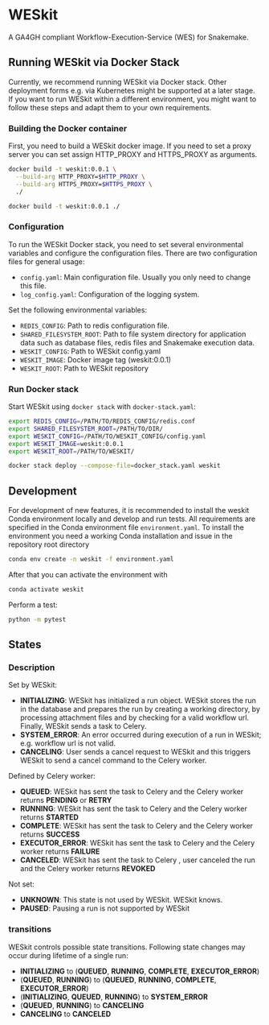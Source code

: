 # WESkit

A GA4GH compliant Workflow-Execution-Service (WES) for Snakemake.

## Running WESkit via Docker Stack

Currently, we recommend running WESkit via Docker stack. 
Other deployment forms e.g. via Kubernetes might be supported at a later stage.
If you want to run WESkit within a different environment, you might want to follow these steps and adapt them to your own requirements.

### Building the Docker container

First, you need to build a WESkit docker image. If you need to set a proxy server you can set assign HTTP_PROXY and HTTPS_PROXY as arguments.

```bash
docker build -t weskit:0.0.1 \
  --build-arg HTTP_PROXY=$HTTP_PROXY \
  --build-arg HTTPS_PROXY=$HTTPS_PROXY \
  ./

docker build -t weskit:0.0.1 ./
```

### Configuration

To run the WESkit Docker stack, you need to set several environmental variables and configure the configuration files.
There are two configuration files for general usage:

  * `config.yaml`: Main configuration file. Usually you only need to change this file.
  * `log_config.yaml`: Configuration of the logging system.

Set the following environmental variables:

  * `REDIS_CONFIG`: Path to redis configuration file.
  * `SHARED_FILESYSTEM_ROOT`: Path to file system directory for application data such as database files, redis files and Snakemake execution data.
  * `WESKIT_CONFIG`: Path to WESkit config.yaml
  * `WESKIT_IMAGE`: Docker image tag (weskit:0.0.1)
  * `WESKIT_ROOT`: Path to WESkit repository
  
### Run Docker stack

Start WESkit using `docker stack` with `docker-stack.yaml`:

```bash
export REDIS_CONFIG=/PATH/TO/REDIS_CONFIG/redis.conf
export SHARED_FILESYSTEM_ROOT=/PATH/TO/DIR/
export WESKIT_CONFIG=/PATH/TO/WESKIT_CONFIG/config.yaml
export WESKIT_IMAGE=weskit:0.0.1
export WESKIT_ROOT=/PATH/TO/WESKIT/

docker stack deploy --compose-file=docker_stack.yaml weskit
```

## Development

For development of new features, it is recommended to install the weskit Conda environment locally and develop and run tests.
All requirements are specified in the Conda environment file `environment.yaml`.
To install the environment you need a working Conda installation and issue in the repository root directory

```bash
conda env create -n weskit -f environment.yaml
```

After that you can activate the environment with

```bash
conda activate weskit
```

Perform a test:

```bash
python -m pytest
```

## States

### Description

Set by WESkit:
 - **INITIALIZING**: WESkit has initialized a run object. WESkit stores the run in the database and prepares the run by creating a working directory, by processing attachment files and by checking for a valid workflow url. Finally, WESkit sends a task to Celery.
 - **SYSTEM_ERROR**: An error occurred during execution of a run in WESkit; e.g. workflow url is not valid.
 - **CANCELING**: User sends a cancel request to WESkit and this triggers WESkit to send a cancel command to the Celery worker.

Defined by Celery worker:
 - **QUEUED**: WESkit has sent the task to Celery and the Celery worker returns **PENDING** or **RETRY**
 - **RUNNING**: WESkit has sent the task to Celery and the Celery worker returns **STARTED**
 - **COMPLETE**: WESkit has sent the task to Celery and the Celery worker returns **SUCCESS**
 - **EXECUTOR_ERROR**: WESkit has sent the task to Celery and the Celery worker returns **FAILURE**
 - **CANCELED**: WESkit has sent the task to Celery , user canceled the run and the Celery worker returns **REVOKED**

Not set:
 - **UNKNOWN**: This state is not used by WESkit. WESkit knows.
 - **PAUSED**: Pausing a run is not supported by WESkit

### transitions

WESkit controls possible state transitions. Following state changes may occur during lifetime of a single run:

 - **INITIALIZING** to (**QUEUED**, **RUNNING**, **COMPLETE**, **EXECUTOR_ERROR**)
 - (**QUEUED**, **RUNNING**) to (**QUEUED**, **RUNNING**, **COMPLETE**, **EXECUTOR_ERROR**)
 - (**INITIALIZING**, **QUEUED**, **RUNNING**) to **SYSTEM_ERROR**
 - (**QUEUED**, **RUNNING**) to **CANCELING**
 - **CANCELING** to **CANCELED**


